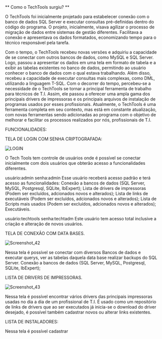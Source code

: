 **      Como o TechTools surgiu?   **

O TechTools foi inicialmente projetado para estabelecer conexão com o banco de dados SQL Server e executar consultas pré-definidas dentro do código do programa.
O projeto, inicialmente, visava agilizar o processo de migração de dados entre sistemas de gestão diferentes. Facilitava a conexão e apresentava os dados formatados, 
economizando tempo para o técnico responsável pela tarefa.

Com o tempo, o TechTools recebeu novas versões e adquiriu a capacidade de se conectar com outros bancos de dados, como MySQL e SQL Server. 
Logo, passou a apresentar os dados em uma tela em formato de tabela e a exibir as tabelas existentes no banco de dados, permitindo ao usuário conhecer o banco de dados com o qual estava trabalhando. 
Além disso, recebeu a capacidade de executar consultas mais complexas, como DML, utilizando a linguagem T-SQL.
Com o decorrer do tempo, percebeu-se a necessidade de o TechTools se tornar a principal ferramenta de trabalho para técnicos de T.I. 
Assim, ele passou a oferecer uma ampla gama dos principais drivers de impressoras e os principais arquivos de instalação de programas usados por esses profissionais.
Atualmente, o TechTools é uma ferramenta completa em seu contexto, mas está em constante atualização, com novas ferramentas sendo adicionadas ao programa com o objetivo de melhorar
e facilitar os processos realizados por nós, profissionais de T.I.

FUNCIONALIDADES:


TELA DE LOGIN COM SENHA CRIPTOGRAFADA:

![LOGIN](https://github.com/EduardoFerreira22/Tech_Tools/assets/104332245/759e38e3-8789-420d-beef-27d645885924)

O Tech Tools tem controle de usuários onde é possível se conectar inicialmente com dois usuários que obterão acesso a funcionalidades diferentes.

usuário:admin 
senha:admin 
Esse usuário receberá acesso padrão e terá acesso as funcionalidades:
Conexão a bancos de dados (SQL Server, MySQL, Postgresql, SQLite, IbExpert);
Lista de drivers de impressoras (Podem ser excluídos, adcionados novos e alterados);
Lista de links de executáveis (Podem ser excluídos, adcionados novos e alterados);
Lista de Scripts mais usados (Podem ser excluídos, adcionados novos e alterados);
Executáveis.

usuário:techtools 
senha:techtadm
Este usuário tem acesso total inclusive a criação e alteração de novos usuários.


TELA DE CONEXÃO COM DATA BASES.

![Screenshot_42](https://github.com/EduardoFerreira22/Tech_Tools/assets/104332245/4ef9aa2b-9e65-471e-a4c0-950eed65961b)

Nessa tela é possível se conectar com diversos Bancos de dados e executar querys, ver as tabelas daquela data base realizar backups do SQL Server.
Conexão a bancos de dados (SQL Server, MySQL, Postgresql, SQLite, IbExpert);


LISTA DE DRIVERS DE IMPRESSORAS.

![Screenshot_43](https://github.com/EduardoFerreira22/Tech_Tools/assets/104332245/2fd44f1c-8929-4aab-b835-668c5dcacb9a)

Nessa tela é possível encontrar vários drivers das principais impressoras usadas no dia a dia de um profissional de T.I.
É usado como um repositório de links de drivers que ao ser executados já inicia-se o download do driver desejado, é possível
também cadastrar novos ou alterar links existentes.

LISTA DE INSTALADORES:

Nessa tela é possível cadastrar 
